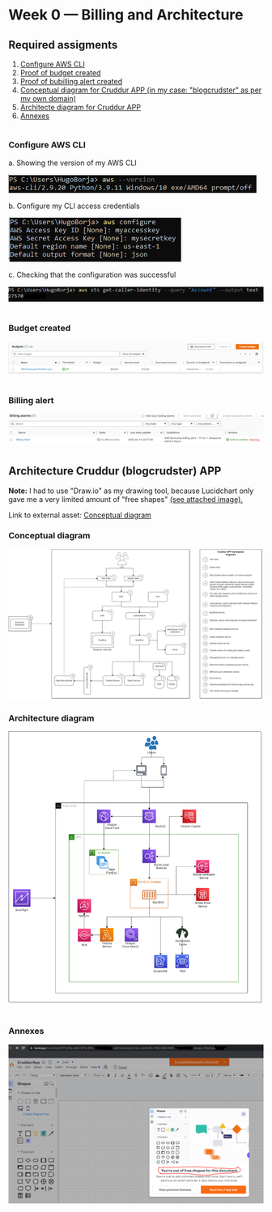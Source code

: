 # Week 0 — Billing and Architecture


## Required assigments

1. [Configure AWS CLI](#configure-aws-cli)
2. [Proof of budget created](#budget-created)
3. [Proof of bubilling alert created](#billing-alert)
4. [Conceptual diagram for Cruddur APP (in my case: "blogcrudster" as per my own domain)](#conceptual-diagram)
5. [Architecte diagram for Cruddur APP](#architecture-diagram)
6. [Annexes](#annexes)

#

### Configure AWS CLI


a. Showing the version of my AWS CLI

![cliConfig1](assets/week0/cliConfig1.png)

b. Configure my CLI access credentials

![cliConfig2](assets/week0/cliConfig2.png)

c. Checking that the configuration was successful

![cliConfig3](assets/week0/cliConfig3.png)

#


### Budget created

![budgetCreated1](assets/week0/budget1.png)

#

### Billing alert

![billingAlertCreated1](assets/week0/billalert1.png)


#

## Architecture Cruddur (blogcrudster) APP


**Note:** I had to use "Draw.io" as my drawing tool, because Lucidchart only gave me a very limited amount of "free shapes" [(see attached image).](#annexes)

Link to external asset: [Conceptual diagram](https://drive.google.com/drive/folders/1muLo_8e-vkBY74dYLDbtETihWIfVLB3v)

### Conceptual diagram

![conceptualDiagram](assets/week0/conceptual-cruddur-diagram.png)


### Architecture diagram

![architectureDiagram](assets/week0/architecture-cruddur-diagram.png)

#

### Annexes

![LucidChartProof](assets/week0/LucidChartProof.png)